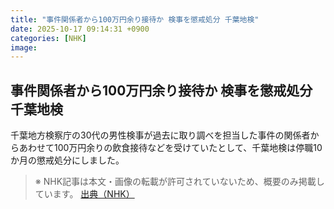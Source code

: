 ```yaml
---
title: "事件関係者から100万円余り接待か 検事を懲戒処分 千葉地検"
date: 2025-10-17 09:14:31 +0900
categories: [NHK]
image: 
---
```

## 事件関係者から100万円余り接待か 検事を懲戒処分 千葉地検

千葉地方検察庁の30代の男性検事が過去に取り調べを担当した事件の関係者からあわせて100万円余りの飲食接待などを受けていたとして、千葉地検は停職10か月の懲戒処分にしました。

> ※ NHK記事は本文・画像の転載が許可されていないため、概要のみ掲載しています。
[出典（NHK）](http://www3.nhk.or.jp/news/html/20251017/k10014952151000.html)
